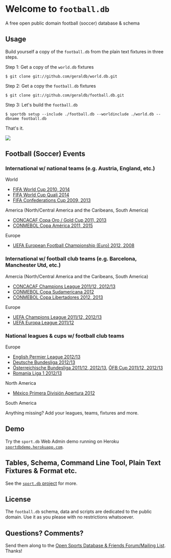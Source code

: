 # Welcome to `football.db`

A free open public domain football (soccer) database & schema

## Usage

Build yourself a copy of the `football.db` from the plain text fixtures
in three steps.

Step 1:  Get a copy of the `world.db` fixtures

    $ git clone git://github.com/geraldb/world.db.git

Step 2:  Get a copy the `football.db` fixtures

    $ git clone git://github.com/geraldb/football.db.git

Step 3:  Let's build the `football.db`

    $ sportdb setup --include ./football.db --worldinclude ./world.db --dbname football.db

That's it.



![](https://raw.github.com/geraldb/football.db/master/i/sqlitestudio.png)


## Football (Soccer) Events

### International w/ national teams (e.g. Austria, England, etc.)

World

* [FIFA World Cup 2010, 2014](https://github.com/geraldb/football.db/tree/master/world)
* [FIFA World Cup Quali 2014](https://github.com/geraldb/football.db/tree/master/world)
* [FIFA Confederations Cup 2009, 2013](https://github.com/geraldb/football.db/tree/master/world)

America (North/Central America and the Caribeans, South America)

* [CONCACAF Copa Oro / Gold Cup 2011, 2013](https://github.com/geraldb/football.db/tree/master/amercia)
* [CONMEBOL Copa América 2011, 2015](https://github.com/geraldb/football.db/tree/master/amercia)

Europe

* [UEFA European Football Championship (Euro) 2012, 2008](https://github.com/geraldb/football.db/tree/master/europe)

### International w/ football club teams (e.g. Barcelona, Manchester Utd, etc.)

Amercia (North/Central America and the Caribeans, South America)

* [CONCACAF Champions League 2011/12, 2012/13](https://github.com/geraldb/football.db/tree/master/club/america)
* [CONMEBOL Copa Sudamericana 2012](https://github.com/geraldb/football.db/tree/master/club/america)
* [CONMEBOL Copa Libertadores 2012, 2013](https://github.com/geraldb/football.db/tree/master/club/america)

Europe

* [UEFA Champions League 2011/12, 2012/13](https://github.com/geraldb/football.db/tree/master/club/europe)
* [UEFA Europa League 2011/12](https://github.com/geraldb/football.db/tree/master/club/europe)

### National leagues & cups w/ football club teams 

Europe

* [English Permier League 2012/13](https://github.com/geraldb/football.db/tree/master/en)
* [Deutsche Bundesliga 2012/13](https://github.com/geraldb/football.db/tree/master/de)
* [Österreichische Bundesliga 2011/12, 2012/13](https://github.com/geraldb/football.db/tree/master/at),
  [ÖFB Cup 2011/12, 2012/13](https://github.com/geraldb/sport.db/tree/master/at)
* [Romania Liga 1 2012/13](https://github.com/geraldb/football.db/tree/master/ro)

North America

* [México Primera División Apertura 2012](https://github.com/geraldb/football.db/tree/master/mx)

South America


Anything missing? Add your leagues, teams, fixtures and more.

## Demo

Try the `sport.db` Web Admin demo running
on Heroku [`sportdbdemo.herokuapp.com`](http://sportdbdemo.herokuapp.com).


## Tables, Schema, Command Line Tool, Plain Text Fixtures & Format etc.

See the [`sport.db` project](https://github.com/geraldb/sport.db) for more.


## License

The `football.db` schema, data and scripts are dedicated to the public domain.
Use it as you please with no restrictions whatsoever.

## Questions? Comments?

Send them along to the [Open Sports Database & Friends Forum/Mailing List](http://groups.google.com/group/opensport). Thanks!
